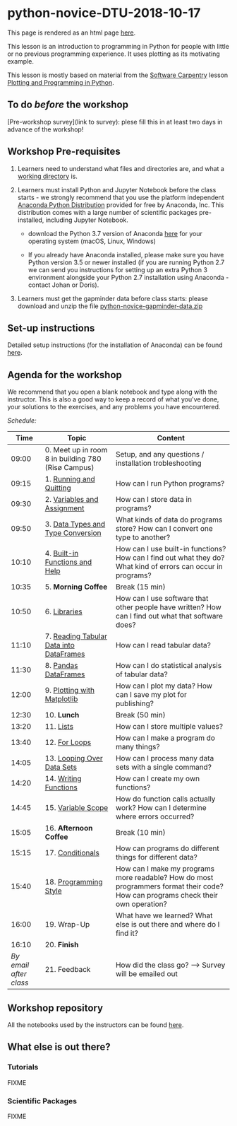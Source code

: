 # python-novice-DTU-2018-10-17

This page is rendered as an html page [here](https://hjelmj.github.io/python-novice-DTU-2018-10-17/).

This lesson is an introduction to programming in Python for people with little or no previous programming experience. It uses plotting as its motivating example.
 
This lesson is mostly based on material from the [Software Carpentry](https://software-carpentry.org/) lesson [Plotting and Programming in Python](https://swcarpentry.github.io/python-novice-gapminder/).


## To do *before* the workshop
[Pre-workshop survey](link to survey): plese fill this in at least two days in advance of the workshop!


## Workshop Pre-requisites

1. Learners need to understand what files and directories are, and what a [working directory](https://en.wikipedia.org/wiki/Working_directory) is.

2. Learners must install Python and Jupyter Notebook before the class starts - we strongly recommend that you use the platform independent [Anaconda Python Distribution](https://www.anaconda.com/distribution/) provided for free by Anaconda, Inc. This distribution comes with a large number of scientific packages pre-installed, including Jupyter Notebook.

    * download the Python 3.7 version of Anaconda [here](https://www.anaconda.com/download/) for your operating system (macOS, Linux, Windows)

    * If you already have Anaconda installed, please make sure you have Python version 3.5 or newer installed (if you are running Python 2.7 we can send you instructions for setting up an extra Python 3 environment alongside your Python 2.7 installation using Anaconda - contact Johan or Doris).

3. Learners must get the gapminder data before class starts: please download and unzip the file [python-novice-gapminder-data.zip](https://files.dtu.dk/u/4iVV-a8lVf_wJVX4/python-novice-gapminder-data.zip?l)


## Set-up instructions 

Detailed setup instructions (for the installation of Anaconda) can be found [here](https://swcarpentry.github.io/python-novice-gapminder/setup/).


## Agenda for the workshop
We recommend that you open a blank notebook and type along with the instructor. 
This is also a good way to keep a record of what you've done, your solutions to the exercises, and any problems you have encountered.

*Schedule:*

| Time | Topic | Content |
|-------------------------------------------------|--------------------------------------------------------------------------------------------------------------------------------|------------------------------------------------------------------------------------------------------------------------------------|
| 09:00 | 0. Meet up in room 8 in building 780 (Risø Campus)	 | Setup, and any questions / installation trobleshooting |
| 09:15 | 1. [Running and Quitting](https://swcarpentry.github.io/python-novice-gapminder/01-run-quit/index.html)	 | How can I run Python programs? |
| 09:30 | 2. [Variables and Assignment](https://swcarpentry.github.io/python-novice-gapminder/02-variables/index.html) | How can I store data in programs? |
| 09:50 | 3. [Data Types and Type Conversion](https://swcarpentry.github.io/python-novice-gapminder/03-types-conversion/index.html)	 | What kinds of data do programs store?   How can I convert one type to another? |
| 10:10 | 4. [Built-in Functions and Help](https://swcarpentry.github.io/python-novice-gapminder/04-built-in/index.html) | How can I use built-in functions?   How can I find out what they do?   What kind of errors can occur in programs? |
| 10:35 | 5. **Morning Coffee**	 | Break (15 min) |
| 10:50 | 6. [Libraries](https://swcarpentry.github.io/python-novice-gapminder/06-libraries/index.html) | How can I use software that other people have written?   How can I find out what that software does? |
| 11:10 | 7. [Reading Tabular Data into DataFrames](https://swcarpentry.github.io/python-novice-gapminder/07-reading-tabular/index.html) | How can I read tabular data? |
| 11:30 | 8. [Pandas DataFrames](https://swcarpentry.github.io/python-novice-gapminder/08-data-frames/index.html) | How can I do statistical analysis of tabular data? |
| 12:00 | 9. [Plotting with Matplotlib](https://swcarpentry.github.io/python-novice-gapminder/09-plotting/index.html) | How can I plot my data?   How can I save my plot for publishing? |
| 12:30 | 10. **Lunch**	 | Break (50 min) |
| 13:20 | 11. [Lists](https://swcarpentry.github.io/python-novice-gapminder/11-lists/index.html) | How can I store multiple values? |
| 13:40 | 12. [For Loops](https://swcarpentry.github.io/python-novice-gapminder/12-for-loops/index.html)	 | How can I make a program do many things? |
| 14:05 | 13. [Looping Over Data Sets](https://swcarpentry.github.io/python-novice-gapminder/13-looping-data-sets/index.html)		  | How can I process many data sets with a single command? |
| 14:20 | 14. [Writing Functions](https://swcarpentry.github.io/python-novice-gapminder/14-writing-functions/index.html) | How can I create my own functions? |
| 14:45 | 15. [Variable Scope](https://swcarpentry.github.io/python-novice-gapminder/15-scope/index.html)	 | How do function calls actually work? How can I determine where errors occurred? |
| 15:05 | 16. **Afternoon Coffee** | Break (10 min) |
| 15:15 | 17. [Conditionals](https://swcarpentry.github.io/python-novice-gapminder/17-conditionals/index.html)	 | How can programs do different things for different data? |
| 15:40 | 18. [Programming Style](https://swcarpentry.github.io/python-novice-gapminder/18-style/index.html)	 | How can I make my programs more readable?   How do most programmers format their code? How can programs check their own operation? |
| 16:00 | 19. Wrap-Up	 | What have we learned?   What else is out there and where do I find it? |
| 16:10 | 20. **Finish** |  |
| *By email after class* | 21. Feedback | How did the class go? --> Survey will be emailed out |

 
## Workshop repository

All the notebooks used by the instructors can be found [here](https://github.com/hjelmj/python-novice-DTU-2018-10-17).

## What else is out there?

### Tutorials

FIXME

### Scientific Packages

FIXME
